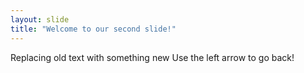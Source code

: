 ```yaml
---
layout: slide
title: "Welcome to our second slide!"
---
```

Replacing old text with something new
Use the left arrow to go back!
